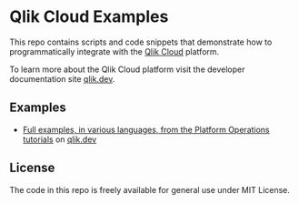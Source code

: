 # Qlik Cloud Examples
This repo contains scripts and code snippets that demonstrate how to programmatically integrate with the [Qlik Cloud](https://www.qlik.com/us/products/qlik-cloud) platform.

To learn more about the Qlik Cloud platform visit the developer documentation site [qlik.dev](https://qlik.dev).

## Examples
* [Full examples, in various languages, from the Platform Operations tutorials](./qlik.dev/tutorials/platform-operations) on [qlik.dev](https://qlik.dev/tutorials#platform-operations)

## License
The code in this repo is freely available for general use under MIT License.

